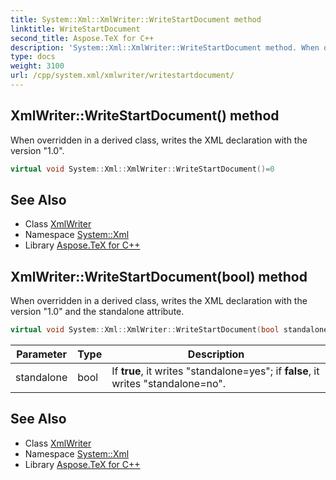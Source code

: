 ```yaml
---
title: System::Xml::XmlWriter::WriteStartDocument method
linktitle: WriteStartDocument
second_title: Aspose.TeX for C++
description: 'System::Xml::XmlWriter::WriteStartDocument method. When overridden in a derived class, writes the XML declaration with the version "1.0" in C++.'
type: docs
weight: 3100
url: /cpp/system.xml/xmlwriter/writestartdocument/
---
```

## XmlWriter::WriteStartDocument() method


When overridden in a derived class, writes the XML declaration with the version "1.0".

```cpp
virtual void System::Xml::XmlWriter::WriteStartDocument()=0
```


## See Also

* Class [XmlWriter](../)
* Namespace [System::Xml](../../)
* Library [Aspose.TeX for C++](../../../)
## XmlWriter::WriteStartDocument(bool) method


When overridden in a derived class, writes the XML declaration with the version "1.0" and the standalone attribute.

```cpp
virtual void System::Xml::XmlWriter::WriteStartDocument(bool standalone)=0
```


| Parameter | Type | Description |
| --- | --- | --- |
| standalone | bool | If **true**, it writes "standalone=yes"; if **false**, it writes "standalone=no". |

## See Also

* Class [XmlWriter](../)
* Namespace [System::Xml](../../)
* Library [Aspose.TeX for C++](../../../)
